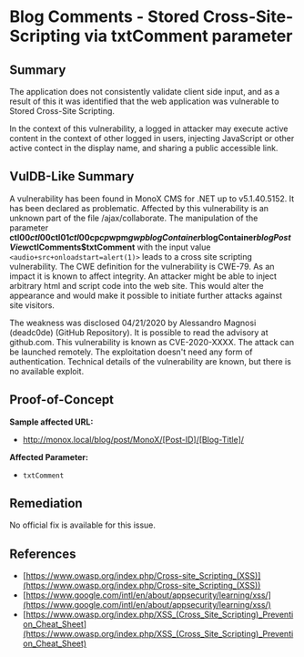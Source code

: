 # Blog Comments - Stored Cross-Site-Scripting via txtComment parameter

## Summary

The application does not consistently validate client side input, and as a result of this it was identified that the web application was vulnerable to Stored Cross-Site Scripting.

In the context of this vulnerability, a logged in attacker may execute active content in the context of other logged in users, injecting JavaScript or other active contect in the display name, and sharing a public accessible link.

## VulDB-Like Summary

A vulnerability has been found in MonoX CMS for .NET up to v5.1.40.5152. It has been declared as problematic. Affected by this vulnerability is an unknown part of the file /ajax/collaborate. The manipulation of the parameter **ctl00$ctl00$ctl01$ctl00$cp$cp$wpm$gwpblogContainer$blogContainer$blogPostView$ctlComments$txtComment** with the input value `<audio+src+onloadstart=alert(1)>` leads to a cross site scripting vulnerability. The CWE definition for the vulnerability is CWE-79. As an impact it is known to affect integrity. An attacker might be able to inject arbitrary html and script code into the web site. This would alter the appearance and would make it possible to initiate further attacks against site visitors.

The weakness was disclosed 04/21/2020 by Alessandro Magnosi (deadc0de) (GitHub Repository). It is possible to read the advisory at github.com. This vulnerability is known as CVE-2020-XXXX. The attack can be launched remotely. The exploitation doesn't need any form of authentication. Technical details of the vulnerability are known, but there is no available exploit.

## Proof-of-Concept

**Sample affected URL:**

* http://monox.local/blog/post/MonoX/[Post-ID]/[Blog-Title]/

**Affected Parameter:**

* `txtComment`

## Remediation

No official fix is available for this issue.

## References

* [https://www.owasp.org/index.php/Cross-site_Scripting_(XSS)](https://www.owasp.org/index.php/Cross-site_Scripting_(XSS))
* [https://www.google.com/intl/en/about/appsecurity/learning/xss/](https://www.google.com/intl/en/about/appsecurity/learning/xss/) 
* [https://www.owasp.org/index.php/XSS_(Cross_Site_Scripting)_Prevention_Cheat_Sheet](https://www.owasp.org/index.php/XSS_(Cross_Site_Scripting)_Prevention_Cheat_Sheet) 
